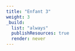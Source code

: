 ```yaml
---
title: "Enfant 3"
weight: 3
_build:
  list: "always"
  publishResources: true
  render: never
---
```

